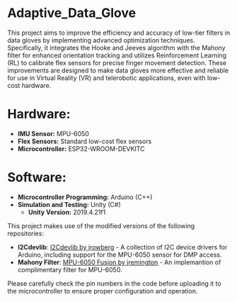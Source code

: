 # Adaptive_Data_Glove

This project aims to improve the efficiency and accuracy of low-tier filters in data gloves by implementing advanced optimization techniques. Specifically, it integrates the Hooke and Jeeves algorithm with the Mahony filter for enhanced orientation tracking and utilizes Reinforcement Learning (RL) to calibrate flex sensors for precise finger movement detection. These improvements are designed to make data gloves more effective and reliable for use in Virtual Reality (VR) and telerobotic applications, even with low-cost hardware.

# Hardware:
- **IMU Sensor:** MPU-6050
- **Flex Sensors:** Standard low-cost flex sensors
- **Microcontroller:** ESP32-WROOM-DEVKITC
# Software:
- **Microcontroller Programming:** Arduino (C++)
- **Simulation and Testing:** Unity (C#)
  - **Unity Version:** 2019.4.21f1

This project makes use of the modified versions of the following repositories:
- **I2Cdevlib**: [I2Cdevlib by jrowberg](https://github.com/jrowberg/i2cdevlib) - A collection of I2C device drivers for Arduino, including support for the MPU-6050 sensor for DMP access.
- **Mahony Filter**: [MPU-6050 Fusion by jremington](https://github.com/jremington/MPU-6050-Fusion) - An implemantion of complimentary filter for MPU-6050.

Please carefully check the pin numbers in the code before uploading it to the microcontroller to ensure proper configuration and operation.
